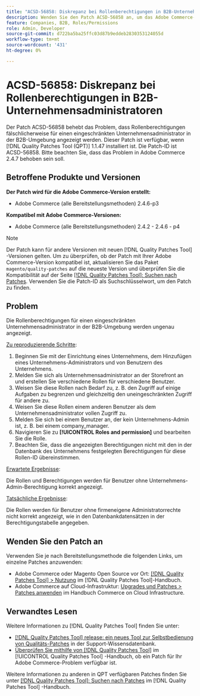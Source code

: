```yaml
---
title: "ACSD-56858: Diskrepanz bei Rollenberechtigungen in B2B-Unternehmensadministratoren"
description: Wenden Sie den Patch ACSD-56858 an, um das Adobe Commerce-Problem zu beheben, bei dem Rollenberechtigungen fälschlicherweise für einen eingeschränkten Unternehmensadministrator in der B2B-Umgebung angezeigt werden.
feature: Companies, B2B, Roles/Permissions
role: Admin, Developer
source-git-commit: d722ba5ba25ffc03d87b9eddeb2830353124055d
workflow-type: tm+mt
source-wordcount: '431'
ht-degree: 0%

---
```


# ACSD-56858: Diskrepanz bei Rollenberechtigungen in B2B-Unternehmensadministratoren

Der Patch ACSD-56858 behebt das Problem, dass Rollenberechtigungen fälschlicherweise für einen eingeschränkten Unternehmensadministrator in der B2B-Umgebung angezeigt werden. Dieser Patch ist verfügbar, wenn [!DNL Quality Patches Tool (QPT)] 1.1.47 installiert ist. Die Patch-ID ist ACSD-56858. Bitte beachten Sie, dass das Problem in Adobe Commerce 2.4.7 behoben sein soll.

## Betroffene Produkte und Versionen

**Der Patch wird für die Adobe Commerce-Version erstellt:**

* Adobe Commerce (alle Bereitstellungsmethoden) 2.4.6-p3

**Kompatibel mit Adobe Commerce-Versionen:**

* Adobe Commerce (alle Bereitstellungsmethoden) 2.4.2 - 2.4.6 - p4

>[!NOTE]
>
>Der Patch kann für andere Versionen mit neuen [!DNL Quality Patches Tool] -Versionen gelten. Um zu überprüfen, ob der Patch mit Ihrer Adobe Commerce-Version kompatibel ist, aktualisieren Sie das Paket `magento/quality-patches` auf die neueste Version und überprüfen Sie die Kompatibilität auf der Seite [[!DNL Quality Patches Tool]: Suchen nach Patches](https://experienceleague.adobe.com/tools/commerce-quality-patches/index.html). Verwenden Sie die Patch-ID als Suchschlüsselwort, um den Patch zu finden.

## Problem

Die Rollenberechtigungen für einen eingeschränkten Unternehmensadministrator in der B2B-Umgebung werden ungenau angezeigt.

<u>Zu reproduzierende Schritte</u>:

1. Beginnen Sie mit der Einrichtung eines Unternehmens, dem Hinzufügen eines Unternehmens-Administrators und von Benutzern des Unternehmens.
1. Melden Sie sich als Unternehmensadministrator an der Storefront an und erstellen Sie verschiedene Rollen für verschiedene Benutzer.
1. Weisen Sie diese Rollen nach Bedarf zu, z. B. den Zugriff auf einige Aufgaben zu begrenzen und gleichzeitig den uneingeschränkten Zugriff für andere zu.
1. Weisen Sie diese Rollen einem anderen Benutzer als dem Unternehmensadministrator vollen Zugriff zu.
1. Melden Sie sich bei einem Benutzer an, der kein Unternehmens-Admin ist, z. B. bei einem company_manager.
1. Navigieren Sie zu **[!UICONTROL Roles and permission]** und bearbeiten Sie die Rolle.
1. Beachten Sie, dass die angezeigten Berechtigungen nicht mit den in der Datenbank des Unternehmens festgelegten Berechtigungen für diese Rollen-ID übereinstimmen.

<u>Erwartete Ergebnisse</u>:

Die Rollen und Berechtigungen werden für Benutzer ohne Unternehmens-Admin-Berechtigung korrekt angezeigt.

<u>Tatsächliche Ergebnisse</u>:

Die Rollen werden für Benutzer ohne firmeneigene Administratorrechte nicht korrekt angezeigt, wie in den Datenbankdatensätzen in der Berechtigungstabelle angegeben.

## Wenden Sie den Patch an

Verwenden Sie je nach Bereitstellungsmethode die folgenden Links, um einzelne Patches anzuwenden:

* Adobe Commerce oder Magento Open Source vor Ort: [[!DNL Quality Patches Tool] > Nutzung](https://experienceleague.adobe.com/docs/commerce-operations/tools/quality-patches-tool/usage.html) im [!DNL Quality Patches Tool]-Handbuch.
* Adobe Commerce auf Cloud-Infrastruktur: [Upgrades und Patches > Patches anwenden](https://experienceleague.adobe.com/docs/commerce-cloud-service/user-guide/develop/upgrade/apply-patches.html) im Handbuch Commerce on Cloud Infrastructure.

## Verwandtes Lesen

Weitere Informationen zu [!DNL Quality Patches Tool] finden Sie unter:

* [[!DNL Quality Patches Tool] release: ein neues Tool zur Selbstbedienung von Qualitäts-Patches](https://experienceleague.adobe.com/en/docs/commerce-knowledge-base/kb/announcements/commerce-announcements/magento-quality-patches-released-new-tool-to-self-serve-quality-patches) in der Support-Wissensdatenbank.
* [Überprüfen Sie mithilfe von  [!DNL Quality Patches Tool]](/help/tools/quality-patches-tool/patches-available-in-qpt/check-patch-for-magento-issue-with-magento-quality-patches.md) im [!UICONTROL Quality Patches Tool] -Handbuch, ob ein Patch für Ihr Adobe Commerce-Problem verfügbar ist.


Weitere Informationen zu anderen in QPT verfügbaren Patches finden Sie unter [[!DNL Quality Patches Tool]: Suchen nach Patches](https://experienceleague.adobe.com/tools/commerce-quality-patches/index.html) im [!DNL Quality Patches Tool] -Handbuch.
